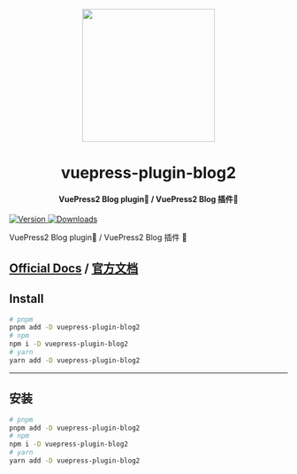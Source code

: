 <!-- markdownlint-disable -->
<p align="center">
  <img width="240" src="https://plugin-blog2.vuejs.press/logo.svg" style="text-align: center;">
</p>
<h1 align="center">vuepress-plugin-blog2</h1>
<h4 align="center">VuePress2 Blog plugin📝 / VuePress2 Blog 插件📝</h4>

[![Version](https://img.shields.io/npm/v/vuepress-plugin-blog2.svg?style=flat-square&logo=npm) ![Downloads](https://img.shields.io/npm/dm/vuepress-plugin-blog2.svg?style=flat-square&logo=npm)](https://www.npmjs.com/package/vuepress-plugin-blog2)

<!-- markdownlint-restore -->

VuePress2 Blog plugin📝 / VuePress2 Blog 插件 📝

## [Official Docs](https://plugin-blog2.vuejs.press/) / [官方文档](https://plugin-blog2.vuejs.press/zh/)

## Install

```bash
# pnpm
pnpm add -D vuepress-plugin-blog2
# npm
npm i -D vuepress-plugin-blog2
# yarn
yarn add -D vuepress-plugin-blog2
```

---

## 安装

```bash
# pnpm
pnpm add -D vuepress-plugin-blog2
# npm
npm i -D vuepress-plugin-blog2
# yarn
yarn add -D vuepress-plugin-blog2
```
